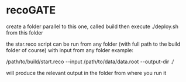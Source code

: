 # recoGATE

create a folder parallel to this one, called build
then execute ./deploy.sh from this folder

the star.reco script can be run from any folder (with full path to the build folder of course) with input from any folder
example:

/path/to/build/start.reco --input /path/to/data/data.root --output-dir ./

will produce the relevant output in the folder from where you run it
